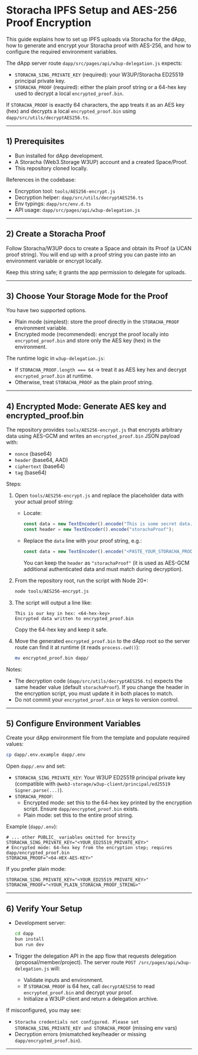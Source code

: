 # Storacha IPFS Setup and AES-256 Proof Encryption

This guide explains how to set up IPFS uploads via Storacha for the dApp, how to generate and encrypt your Storacha proof with AES-256, and how to configure the required environment variables.

The dApp server route `dapp/src/pages/api/w3up-delegation.js` expects:
- `STORACHA_SING_PRIVATE_KEY` (required): your W3UP/Storacha ED25519 principal private key.
- `STORACHA_PROOF` (required): either the plain proof string or a 64-hex key used to decrypt a local `encrypted_proof.bin`.

If `STORACHA_PROOF` is exactly 64 characters, the app treats it as an AES key (hex) and decrypts a local `encrypted_proof.bin` using `dapp/src/utils/decryptAES256.ts`.

---

## 1) Prerequisites
- Bun installed for dApp development.
- A Storacha (Web3.Storage W3UP) account and a created Space/Proof.
- This repository cloned locally.

References in the codebase:
- Encryption tool: `tools/AES256-encrypt.js`
- Decryption helper: `dapp/src/utils/decryptAES256.ts`
- Env typings: `dapp/src/env.d.ts`
- API usage: `dapp/src/pages/api/w3up-delegation.js`

---

## 2) Create a Storacha Proof

Follow Storacha/W3UP docs to create a Space and obtain its Proof (a UCAN proof string). You will end up with a proof string you can paste into an environment variable or encrypt locally.

Keep this string safe; it grants the app permission to delegate for uploads.

---

## 3) Choose Your Storage Mode for the Proof

You have two supported options.

- Plain mode (simplest): store the proof directly in the `STORACHA_PROOF` environment variable.
- Encrypted mode (recommended): encrypt the proof locally into `encrypted_proof.bin` and store only the AES key (hex) in the environment.

The runtime logic in `w3up-delegation.js`:
- If `STORACHA_PROOF.length === 64` → treat it as AES key hex and decrypt `encrypted_proof.bin` at runtime.
- Otherwise, treat `STORACHA_PROOF` as the plain proof string.

---

## 4) Encrypted Mode: Generate AES key and encrypted_proof.bin

The repository provides `tools/AES256-encrypt.js` that encrypts arbitrary data using AES-GCM and writes an `encrypted_proof.bin` JSON payload with:
- `nonce` (base64)
- `header` (base64, AAD)
- `ciphertext` (base64)
- `tag` (base64)

Steps:

1. Open `tools/AES256-encrypt.js` and replace the placeholder data with your actual proof string:
   - Locate:
     ```js
     const data = new TextEncoder().encode("This is some secret data...");
     const header = new TextEncoder().encode("storachaProof");
     ```
   - Replace the `data` line with your proof string, e.g.:
     ```js
     const data = new TextEncoder().encode("<PASTE_YOUR_STORACHA_PROOF_STRING>");
     ```
     You can keep the `header` as `"storachaProof"` (it is used as AES-GCM additional authenticated data and must match during decryption).

2. From the repository root, run the script with Node 20+:
   ```bash
   node tools/AES256-encrypt.js
   ```

3. The script will output a line like:
   ```
   This is our key in hex: <64-hex-key>
   Encrypted data written to encrypted_proof.bin
   ```
   Copy the 64-hex key and keep it safe.

4. Move the generated `encrypted_proof.bin` to the dApp root so the server route can find it at runtime (it reads `process.cwd()`):
   ```bash
   mv encrypted_proof.bin dapp/
   ```

Notes:
- The decryption code (`dapp/src/utils/decryptAES256.ts`) expects the same header value (default `storachaProof`). If you change the header in the encryption script, you must update it in both places to match.
- Do not commit your `encrypted_proof.bin` or keys to version control.

---

## 5) Configure Environment Variables

Create your dApp environment file from the template and populate required values:

```bash
cp dapp/.env.example dapp/.env
```

Open `dapp/.env` and set:

- `STORACHA_SING_PRIVATE_KEY`: Your W3UP ED25519 principal private key (compatible with `@web3-storage/w3up-client/principal/ed25519` `Signer.parse(...)`).
- `STORACHA_PROOF`:
  - Encrypted mode: set this to the 64-hex key printed by the encryption script. Ensure `dapp/encrypted_proof.bin` exists.
  - Plain mode: set this to the entire proof string.

Example (`dapp/.env`):

```dotenv
# ... other PUBLIC_ variables omitted for brevity
STORACHA_SING_PRIVATE_KEY="<YOUR_ED25519_PRIVATE_KEY>"
# Encrypted mode: 64-hex key from the encryption step; requires dapp/encrypted_proof.bin
STORACHA_PROOF="<64-HEX-AES-KEY>"
```

If you prefer plain mode:

```dotenv
STORACHA_SING_PRIVATE_KEY="<YOUR_ED25519_PRIVATE_KEY>"
STORACHA_PROOF="<YOUR_PLAIN_STORACHA_PROOF_STRING>"
```

---

## 6) Verify Your Setup

- Development server:
  ```bash
  cd dapp
  bun install
  bun run dev
  ```

- Trigger the delegation API in the app flow that requests delegation (proposal/member/project). The server route `POST /src/pages/api/w3up-delegation.js` will:
  - Validate inputs and environment.
  - If `STORACHA_PROOF` is 64 hex, call `decryptAES256` to read `encrypted_proof.bin` and decrypt your proof.
  - Initialize a W3UP client and return a delegation archive.

If misconfigured, you may see:
- `Storacha credentials not configured. Please set STORACHA_SING_PRIVATE_KEY and STORACHA_PROOF` (missing env vars)
- Decryption errors (mismatched key/header or missing `dapp/encrypted_proof.bin`).

---
